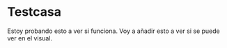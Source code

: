 # Testcasa

Estoy probando esto a ver si funciona.
Voy a añadir esto a ver si se puede ver en el visual.
